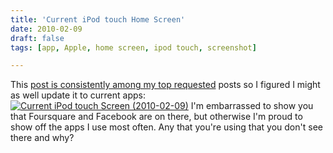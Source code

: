 ```yaml
---
title: 'Current iPod touch Home Screen'
date: 2010-02-09
draft: false
tags: [app, Apple, home screen, ipod touch, screenshot]

---
```


This [post is consistently among my top requested](https://chrisenns.com/2008/07/17/current-ipod-touch-screen-layout/) posts so I figured I might as well update it to current apps: [![Current iPod touch Screen (2010-02-09)](http://farm3.static.flickr.com/2705/4343681507_5a4b676696.jpg)](http://www.flickr.com/photos/lemon/4343681507/ "Current iPod touch Screen (2010-02-09)") I'm embarrassed to show you that Foursquare and Facebook are on there, but otherwise I'm proud to show off the apps I use most often. Any that you're using that you don't see there and why?